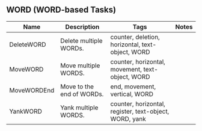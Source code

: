 ## WORD (WORD-based Tasks)
| Name | Description | Tags | Notes
| --- | -------- | -------- | -------- |
|DeleteWORD | Delete multiple WORDs. | counter, deletion, horizontal, text-object, WORD |
|MoveWORD | Move multiple WORDS. | counter, horizontal, movement, text-object, WORD |
|MoveWORDEnd | Move to the end of WORDs. | end, movement, vertical, WORD |
|YankWORD | Yank multiple WORDS. | counter, horizontal, register, text-object, WORD, yank |